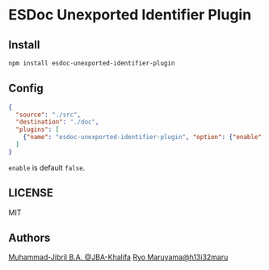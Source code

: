 # ESDoc Unexported Identifier Plugin
## Install
```bash
npm install esdoc-unexported-identifier-plugin
```

## Config
```json
{
  "source": "./src",
  "destination": "./doc",
  "plugins": [
    {"name": "esdoc-unexported-identifier-plugin", "option": {"enable": false}}
  ]
}
```

`enable` is default `false`.

## LICENSE
MIT

## Authors
[Muhammad-Jibril B.A. @JBA-Khalifa](https://github.com/JBA-Khalifa)
[Ryo Maruyama@h13i32maru](https://github.com/h13i32maru)
